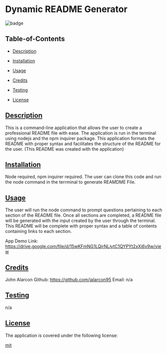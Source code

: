
  # Dynamic README Generator

  
  ![badge](https://img.shields.io/badge/license-mit-blue)
    

  ## Table-of-Contents

  * [Description](#description)
  * [Installation](#install)
  * [Usage](#usage)
  * [Credits](#credits)
  * [Testing](#test)
  
  * [License](#license)

  ## [Description](#table-of-contents)

  This is a command-line application that allows the user to create a professional README file with ease. The application is run in the terminal using nodejs and the npm inquirer package. This application formats the README with proper syntax and facilitates the structure of the README for the user. (This README was created with the application)

  ## [Installation](#table-of-contents)

  Node required, npm inquirer required. The user can clone this code and run the node command in the terrminal to generate REAMDME File.

  ## [Usage](#table-of-contents)

  The user will run the node command to prompt questions pertaining to each section of the README file. Once all sections are completed, a README file will be generated with the input created by the user through the terminal. This README will be complete with proper syntax and a table of contents containing links to each section.

  App Demo Link: https://drive.google.com/file/d/15wKFmNG1LQjrNLiytC1QYPYt2xXi6v9w/view
  
  ## [Credits](#table-of-contents)

  John Alarcon Github: https://github.com/jalarcon95 Email: n/a

  ## [Testing](#table-of-contents)

  n/a

  
  ## [License](#table-of-contents)
    
  The application is covered under the following license:
    
  
  [mit](https://choosealicense.com/licenses/mit)
    
  

